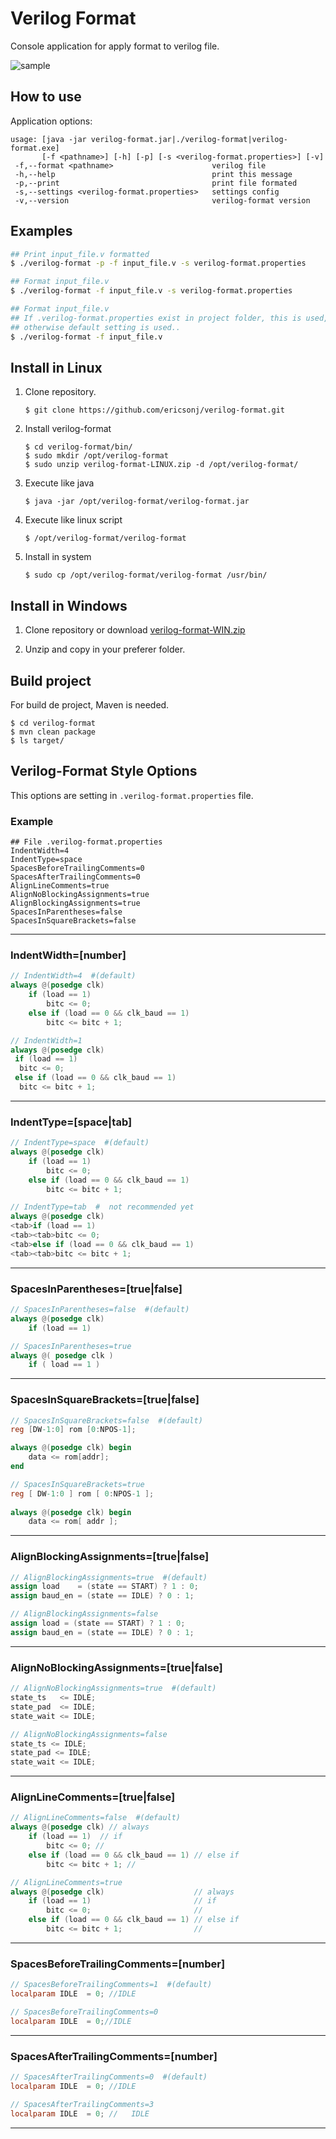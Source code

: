 # Verilog Format

Console application for apply format to verilog file.

![sample](images/verilog-format.gif)

## How to use

Application options:

```
usage: [java -jar verilog-format.jar|./verilog-format|verilog-format.exe]
       [-f <pathname>] [-h] [-p] [-s <verilog-format.properties>] [-v]
 -f,--format <pathname>                      verilog file
 -h,--help                                   print this message
 -p,--print                                  print file formated
 -s,--settings <verilog-format.properties>   settings config
 -v,--version                                verilog-format version
```

## Examples

```sh
## Print input_file.v formatted
$ ./verilog-format -p -f input_file.v -s verilog-format.properties 

## Format input_file.v
$ ./verilog-format -f input_file.v -s verilog-format.properties

## Format input_file.v
## If .verilog-format.properties exist in project folder, this is used,
## otherwise default setting is used..
$ ./verilog-format -f input_file.v

```

## Install in Linux

1. Clone repository.

    `$ git clone https://github.com/ericsonj/verilog-format.git`

2. Install verilog-format

    `$ cd verilog-format/bin/`  
    `$ sudo mkdir /opt/verilog-format`  
    `$ sudo unzip verilog-format-LINUX.zip -d /opt/verilog-format/`

3. Execute like java  

    `$ java -jar /opt/verilog-format/verilog-format.jar`

4. Execute like linux script  

    `$ /opt/verilog-format/verilog-format`

5. Install in system

    `$ sudo cp /opt/verilog-format/verilog-format /usr/bin/`

## Install in Windows

1. Clone repository or download [verilog-format-WIN.zip](bin/verilog-format-WIN.zip)  

2. Unzip and copy in your preferer folder.

## Build project

For build de project, Maven is needed.  

`$ cd verilog-format`  
`$ mvn clean package`  
`$ ls target/` 

## Verilog-Format Style Options

This options are setting in `.verilog-format.properties` file.

### Example

```properties
## File .verilog-format.properties
IndentWidth=4
IndentType=space
SpacesBeforeTrailingComments=0
SpacesAfterTrailingComments=0
AlignLineComments=true
AlignNoBlockingAssignments=true
AlignBlockingAssignments=true
SpacesInParentheses=false
SpacesInSquareBrackets=false
```

---
### IndentWidth=[number]

```verilog
// IndentWidth=4  #(default)
always @(posedge clk)
    if (load == 1)
        bitc <= 0;
    else if (load == 0 && clk_baud == 1)
        bitc <= bitc + 1;

// IndentWidth=1
always @(posedge clk)
 if (load == 1)
  bitc <= 0;
 else if (load == 0 && clk_baud == 1)
  bitc <= bitc + 1;
```
--- 
### IndentType=[space|tab]
```verilog
// IndentType=space  #(default)
always @(posedge clk)
    if (load == 1)
        bitc <= 0;
    else if (load == 0 && clk_baud == 1)
        bitc <= bitc + 1;

// IndentType=tab  #  not recommended yet
always @(posedge clk)
<tab>if (load == 1)
<tab><tab>bitc <= 0;
<tab>else if (load == 0 && clk_baud == 1)
<tab><tab>bitc <= bitc + 1;
```
---
### SpacesInParentheses=[true|false]
```verilog
// SpacesInParentheses=false  #(default)
always @(posedge clk)
    if (load == 1)

// SpacesInParentheses=true
always @( posedge clk )
    if ( load == 1 )
```
---

### SpacesInSquareBrackets=[true|false]
```verilog
// SpacesInSquareBrackets=false  #(default)
reg [DW-1:0] rom [0:NPOS-1];

always @(posedge clk) begin
    data <= rom[addr];
end

// SpacesInSquareBrackets=true
reg [ DW-1:0 ] rom [ 0:NPOS-1 ];
    
always @(posedge clk) begin
    data <= rom[ addr ];
```
---
### AlignBlockingAssignments=[true|false]
```verilog
// AlignBlockingAssignments=true  #(default)
assign load    = (state == START) ? 1 : 0;
assign baud_en = (state == IDLE) ? 0 : 1;

// AlignBlockingAssignments=false
assign load = (state == START) ? 1 : 0;
assign baud_en = (state == IDLE) ? 0 : 1;

```
---
### AlignNoBlockingAssignments=[true|false]
```verilog
// AlignNoBlockingAssignments=true  #(default)
state_ts   <= IDLE;
state_pad  <= IDLE;
state_wait <= IDLE;

// AlignNoBlockingAssignments=false
state_ts <= IDLE;
state_pad <= IDLE;
state_wait <= IDLE;
```
---
### AlignLineComments=[true|false]
```verilog
// AlignLineComments=false  #(default)
always @(posedge clk) // always
    if (load == 1)  // if
        bitc <= 0; //
    else if (load == 0 && clk_baud == 1) // else if
        bitc <= bitc + 1; //

// AlignLineComments=true
always @(posedge clk)                    // always
    if (load == 1)                       // if
        bitc <= 0;                       //
    else if (load == 0 && clk_baud == 1) // else if
        bitc <= bitc + 1;                //
```
---
### SpacesBeforeTrailingComments=[number]
```verilog
// SpacesBeforeTrailingComments=1  #(default)
localparam IDLE  = 0; //IDLE

// SpacesBeforeTrailingComments=0
localparam IDLE  = 0;//IDLE
```
---
### SpacesAfterTrailingComments=[number]
```verilog
// SpacesAfterTrailingComments=0  #(default)
localparam IDLE  = 0; //IDLE

// SpacesAfterTrailingComments=3
localparam IDLE  = 0; //   IDLE
```
---